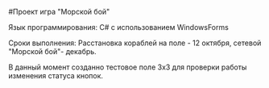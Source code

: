 #Проект игра "Морской бой"

Язык программирования: C# с использованием WindowsForms

Сроки выполнения: Расстановка кораблей на поле - 12 октября, cетевой "Морской бой"- декабрь.

В данный момент созданно тестовое поле 3х3 для проверки работы изменения статуса кнопок.

